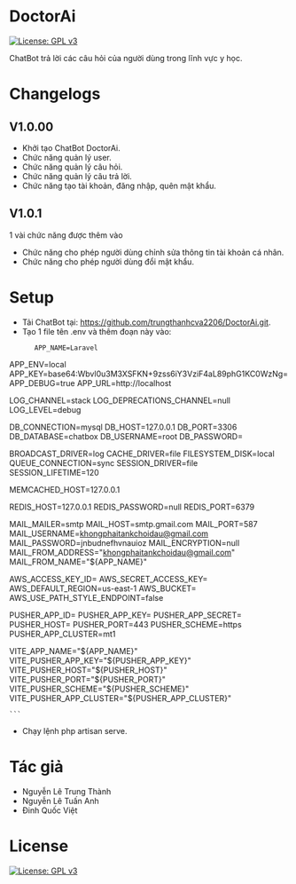 # DoctorAi
[![License: GPL v3](https://img.shields.io/badge/License-GPLv3-blue.svg)](https://www.gnu.org/licenses/gpl-3.0.html)

ChatBot trả lời các câu hỏi của người dùng trong lĩnh vực y học.

# Changelogs
## V1.0.00
- Khởi tạo ChatBot DoctorAi.
- Chức năng quản lý user.
- Chức năng quản lý câu hỏi.
- Chức năng quản lý câu trả lời.
- Chức năng tạo tài khoản, đăng nhập, quên mật khẩu.

## V1.0.1
1 vài chức năng được thêm vào
- Chức năng cho phép người dùng chỉnh sửa thông tin tài khoản cá nhân.
- Chức năng cho phép người dùng đổi mật khẩu.

# Setup

- Tải ChatBot tại: https://github.com/trungthanhcva2206/DoctorAi.git.
- Tạo 1 file tên .env và thêm đoạn này vào:
     ```
        APP_NAME=Laravel
APP_ENV=local
APP_KEY=base64:Wbvl0u3M3XSFKN+9zss6iY3VziF4aL89phG1KC0WzNg=
APP_DEBUG=true
APP_URL=http://localhost

LOG_CHANNEL=stack
LOG_DEPRECATIONS_CHANNEL=null
LOG_LEVEL=debug

DB_CONNECTION=mysql
DB_HOST=127.0.0.1
DB_PORT=3306
DB_DATABASE=chatbox
DB_USERNAME=root
DB_PASSWORD=

BROADCAST_DRIVER=log
CACHE_DRIVER=file
FILESYSTEM_DISK=local
QUEUE_CONNECTION=sync
SESSION_DRIVER=file
SESSION_LIFETIME=120

MEMCACHED_HOST=127.0.0.1

REDIS_HOST=127.0.0.1
REDIS_PASSWORD=null
REDIS_PORT=6379

MAIL_MAILER=smtp
MAIL_HOST=smtp.gmail.com
MAIL_PORT=587
MAIL_USERNAME=khongphaitankchoidau@gmail.com
MAIL_PASSWORD=jnbudnefhvnauioz
MAIL_ENCRYPTION=null
MAIL_FROM_ADDRESS="khongphaitankchoidau@gmail.com"
MAIL_FROM_NAME="${APP_NAME}"

AWS_ACCESS_KEY_ID=
AWS_SECRET_ACCESS_KEY=
AWS_DEFAULT_REGION=us-east-1
AWS_BUCKET=
AWS_USE_PATH_STYLE_ENDPOINT=false

PUSHER_APP_ID=
PUSHER_APP_KEY=
PUSHER_APP_SECRET=
PUSHER_HOST=
PUSHER_PORT=443
PUSHER_SCHEME=https
PUSHER_APP_CLUSTER=mt1

VITE_APP_NAME="${APP_NAME}"
VITE_PUSHER_APP_KEY="${PUSHER_APP_KEY}"
VITE_PUSHER_HOST="${PUSHER_HOST}"
VITE_PUSHER_PORT="${PUSHER_PORT}"
VITE_PUSHER_SCHEME="${PUSHER_SCHEME}"
VITE_PUSHER_APP_CLUSTER="${PUSHER_APP_CLUSTER}"

    ```
- Chạy lệnh php artisan serve.

# Tác giả
- Nguyễn Lê Trung Thành
- Nguyễn Lê Tuấn Anh
- Đinh Quốc Việt

# License
[![License: GPL v3](https://img.shields.io/badge/License-GPLv3-blue.svg)](https://www.gnu.org/licenses/gpl-3.0.html)

